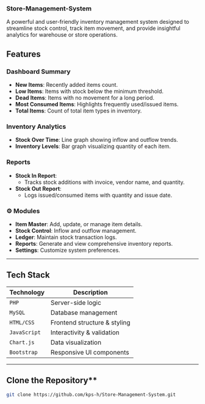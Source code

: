 ### Store-Management-System

A powerful and user-friendly inventory management system designed to streamline stock control, track item movement, and provide insightful analytics for warehouse or store operations.

##  Features

###  Dashboard Summary
- **New Items**: Recently added items count.
- **Low Items**: Items with stock below the minimum threshold.
- **Dead Items**: Items with no movement for a long period.
- **Most Consumed Items**: Highlights frequently used/issued items.
- **Total Items**: Count of total item types in inventory.

###  Inventory Analytics
- **Stock Over Time**: Line graph showing inflow and outflow trends.
- **Inventory Levels**: Bar graph visualizing quantity of each item.

###  Reports
- **Stock In Report**:
  - Tracks stock additions with invoice, vendor name, and quantity.
- **Stock Out Report**:
  - Logs issued/consumed items with quantity and issue date.

### ⚙ Modules
- **Item Master**: Add, update, or manage item details.
- **Stock Control**: Inflow and outflow management.
- **Ledger**: Maintain stock transaction logs.
- **Reports**: Generate and view comprehensive inventory reports.
- **Settings**: Customize system preferences.

---

##  Tech Stack

| Technology       | Description                    |
|------------------|--------------------------------|
| `PHP`            | Server-side logic              |
| `MySQL`          | Database management            |
| `HTML/CSS`       | Frontend structure & styling   |
| `JavaScript`     | Interactivity & validation     |
| `Chart.js`       | Data visualization             |
| `Bootstrap`      | Responsive UI components       |

---

## Clone the Repository**
   ```bash
   git clone https://github.com/kps-h/Store-Management-System.git

